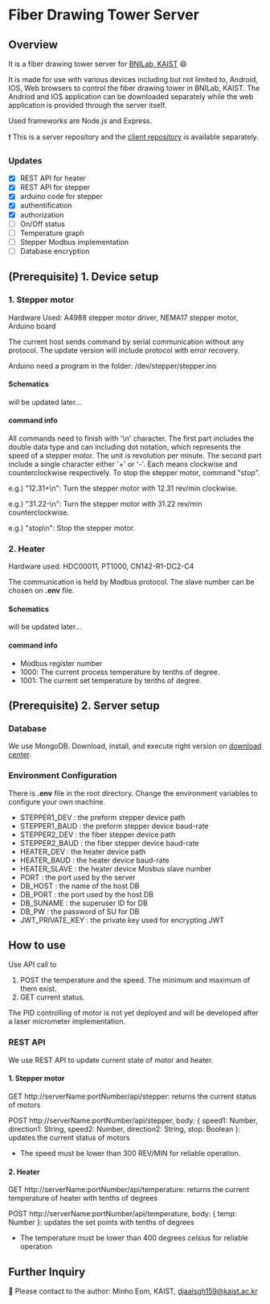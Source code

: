 # Fiber Drawing Tower Server

## Overview

It is a fiber drawing tower server for [BNILab, KAIST](https://www.bnilab.com/) :smile:

It is made for use with various devices including but not limited to, Android, IOS, Web browsers to control the fiber drawing tower in BNILab, KAIST. The Andriod and IOS application can be downloaded separately while the web application is provided through the server itself.

Used frameworks are Node.js and Express.

:exclamation: This is a server repository and the [client repository](https://github.com/EOMMINHO/tower-client) is available separately.

### Updates

- [x] REST API for heater
- [x] REST API for stepper
- [x] arduino code for stepper
- [x] authentification
- [x] authorization
- [ ] On/Off status
- [ ] Temperature graph
- [ ] Stepper Modbus implementation
- [ ] Database encryption

## (Prerequisite) 1. Device setup

### 1. Stepper motor

Hardware Used: A4988 stepper motor driver, NEMA17 stepper motor, Arduino board

The current host sends command by serial communication without any protocol.
The update version will include protocol with error recovery.

Arduino need a program in the folder: /dev/stepper/stepper.ino

#### Schematics

will be updated later...

#### command info

All commands need to finish with '\n' character. The first part includes the double data type and can including dot notation, which represents the speed of a stepper motor. The unit is revolution per minute. The second part include a single character either '+' or '-'. Each means clockwise and counterclockwise respectively.
To stop the stepper motor, command "stop".

e.g.) "12.31+\n": Turn the stepper motor with 12.31 rev/min clockwise.

e.g.) "31.22-\n": Turn the stepper motor with 31.22 rev/min counterclockwise.

e.g.) "stop\n": Stop the stepper motor.

### 2. Heater

Hardware used: HDC00011, PT1000, CN142-R1-DC2-C4

The communication is held by Modbus protocol. The slave number can be chosen on **.env** file.

#### Schematics

will be updated later...

#### command info

- Modbus register number
- 1000: The current process temperature by tenths of degree.
- 1001: The current set temperature by tenths of degree.

## (Prerequisite) 2. Server setup

### Database

We use MongoDB.
Download, install, and execute right version on [download center](https://www.mongodb.com/download-center/community).

### Environment Configuration

There is **.env** file in the root directory. Change the environment variables to configure your own machine.

- STEPPER1_DEV : the preform stepper device path
- STEPPER1_BAUD : the preform stepper device baud-rate
- STEPPER2_DEV : the fiber stepper device path
- STEPPER2_BAUD : the fiber stepper device baud-rate
- HEATER_DEV : the heater device path
- HEATER_BAUD : the heater device baud-rate
- HEATER_SLAVE : the heater device Mosbus slave number
- PORT : the port used by the server
- DB_HOST : the name of the host DB
- DB_PORT : the port used by the host DB
- DB_SUNAME : the superuser ID for DB
- DB_PW : the password of SU for DB
- JWT_PRIVATE_KEY : the private key used for encrypting JWT

## How to use

Use API call to

1. POST the temperature and the speed. The minimum and maximum of them exist.
2. GET current status.

The PID controlling of motor is not yet deployed and will be developed after a laser micrometer implementation.

### REST API

We use REST API to update current state of motor and heater.

#### 1. Stepper motor

GET http://serverName:portNumber/api/stepper: returns the current status of motors

POST http://serverName:portNumber/api/stepper, body: { speed1: Number, direction1: String, speed2: Number, direction2: String, stop: Boolean }: updates the current status of motors

- The speed must be lower than 300 REV/MIN for reliable operation.

#### 2. Heater

GET http://serverName:portNumber/api/temperature: returns the current temperature of heater with tenths of degrees

POST http://serverName:portNumber/api/temperature, body: { temp: Number }: updates the set points with tenths of degrees

- The temperature must be lower than 400 degrees celsius for reliable operation

## Further Inquiry

:wave: Please contact to the author: Minho Eom, KAIST, djaalsgh159@kaist.ac.kr
